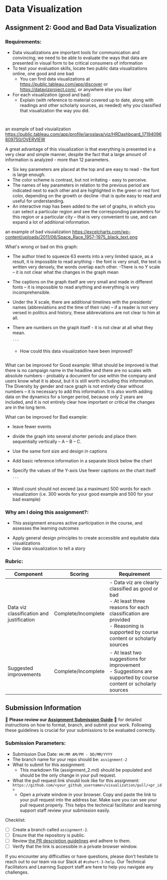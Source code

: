 # Data Visualization

## Assignment 2: Good and Bad Data Visualization

### Requirements:

- Data visualizations are important tools for communication and convincing; we need to be able to evaluate the ways that data are presented in visual form to be critical consumers of information 
- To test your evaluation skills, locate two public data visualizations online, one good and one bad  
    - You can find data visualizations at https://public.tableau.com/app/discover or https://datavizproject.com/, or anywhere else you like! 
- For each visualization (good and bad):  
    - Explain (with reference to material covered up to date, along with readings and other scholarly sources, as needed) why you classified that visualization the way you did.
      ```
    

an example of bad visuialization https://public.tableau.com/app/profile/iaroslava/viz/HRDashboard_17194096809750/OVERVIEW

A great advantage of this visualization is that everything is presented in a very clear and simple manner, despite the fact that a large amount of information is analyzed - more than 12 parameters.
- Six key parameters are placed at the top and are easy to read - the font is large enough.
- The color scheme is contrast, but not irritating - easy to perceive.
- The names of key parameters in relation to the previous period are indicated next to each other and are highlighted in the green or red font color, depending on the growth or decline -that is quite easy to read and useful for understanding.
- An interactive map has been added to the set of graphs, in which you can select a particular region and see the corresponding parameters for this region or a particular city – that is very convenient to use, and can expand a lot of additional information. 

an example of bad visuialization https://excelcharts.com/wp-content/uploads/2011/06/Space_Race_1957-1975_black_text.png

What's wrong or bad on this graph: 
- The author tried to squeeze 63 events into a very limited space, as a result, it is impossible to read anything - the font is very small, the text is written very densely, the words overlap each other. 
-There is no Y scale – it is not clear what the changes in the graph mean 
- The captions on the graph itself are very small and made in different fonts – it is impossible to read anything and everything is very incomprehensible. 
- Under the X scale, there are additional timelines with the presidents' names (abbreviations and the time of their rule) – if a reader is not very versed in politics and history, these abbreviations are not clear to him at all. 
- There are numbers on the graph itself - it is not clear at all what they mean. 








      ```
    - How could this data visualization have been improved?  
      ```
      
What can be improved for Good example:
     What should be improved is that there is no campaign name in the headline and there are no scales with absolute numbers - probably a document for use within the company and users know what it is about, but it is still worth including this information.
The Diversity by gender and race graph is not entirely clear without numbers – it is necessary to add this information.
 It is also worth adding data on the dynamics for a longer period, because only 2 years are included, and it is not entirely clear how important or critical the changes are in the long term.

 What can be improved for Bad example: 
- leave fewer events 
- divide the graph into several shorter periods and place them sequentially vertically – A – B – C.
 - Use the same font size and design in captions
 - Add basic reference information in a separate block below the chart 
- Specify the values of the Y-axis Use fewer captions on the chart itself



      
      ```
- Word count should not exceed (as a maximum) 500 words for each visualization (i.e. 
300 words for your good example and 500 for your bad example)

### Why am I doing this assignment?:

- This assignment ensures active participation in the course, and assesses the learning outcomes
* Apply general design principles to create accessible and equitable data visualizations
* Use data visualization to tell a story

### Rubric:

| Component               | Scoring   | Requirement                                                 |
|-------------------------|-----------|-------------------------------------------------------------|
| Data viz classification and justification | Complete/Incomplete | - Data viz are clearly classified as good or bad<br />- At least three reasons for each classification are provided<br />- Reasoning is supported by course content or scholarly sources |
| Suggested improvements  | Complete/Incomplete | - At least two suggestions for improvement<br />- Suggestions are supported by course content or scholarly sources |

## Submission Information

🚨 **Please review our [Assignment Submission Guide](https://github.com/UofT-DSI/onboarding/blob/main/onboarding_documents/submissions.md)** 🚨 for detailed instructions on how to format, branch, and submit your work. Following these guidelines is crucial for your submissions to be evaluated correctly.

### Submission Parameters:
* Submission Due Date: `HH:MM AM/PM - DD/MM/YYYY`
* The branch name for your repo should be: `assignment-2`
* What to submit for this assignment:
    * This markdown file (assignment_2.md) should be populated and should be the only change in your pull request.
* What the pull request link should look like for this assignment: `https://github.com/<your_github_username>/visualization/pull/<pr_id>`
    * Open a private window in your browser. Copy and paste the link to your pull request into the address bar. Make sure you can see your pull request properly. This helps the technical facilitator and learning support staff review your submission easily.

Checklist:
- [ ] Create a branch called `assignment-2`.
- [ ] Ensure that the repository is public.
- [ ] Review [the PR description guidelines](https://github.com/UofT-DSI/onboarding/blob/main/onboarding_documents/submissions.md#guidelines-for-pull-request-descriptions) and adhere to them.
- [ ] Verify that the link is accessible in a private browser window.

If you encounter any difficulties or have questions, please don't hesitate to reach out to our team via our Slack at `#cohort-3-help`. Our Technical Facilitators and Learning Support staff are here to help you navigate any challenges.
